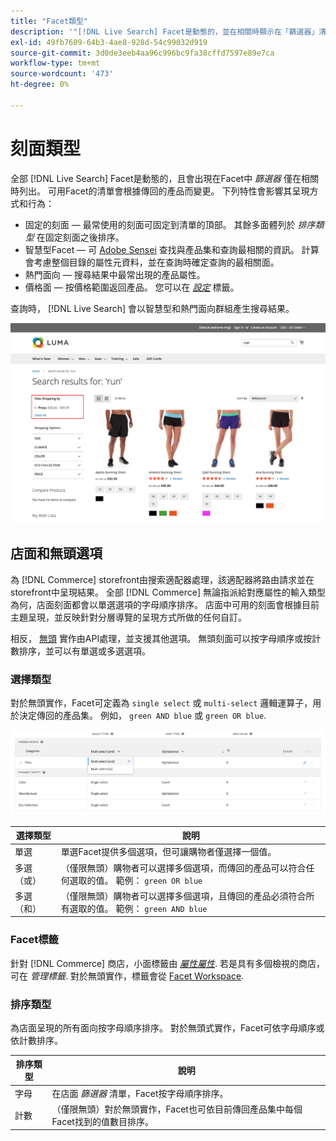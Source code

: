 ```yaml
---
title: "Facet類型"
description: '"[!DNL Live Search] Facet是動態的，並在相關時顯示在「篩選器」清單中。'
exl-id: 49fb7609-64b3-4ae8-928d-54c99032d919
source-git-commit: 3d0de3eeb4aa96c996bc9fa38cffd7597e89e7ca
workflow-type: tm+mt
source-wordcount: '473'
ht-degree: 0%

---
```


# 刻面類型

全部 [!DNL Live Search] Facet是動態的，且會出現在Facet中 *篩選器* 僅在相關時列出。 可用Facet的清單會根據傳回的產品而變更。 下列特性會影響其呈現方式和行為：

* 固定的刻面 — 最常使用的刻面可固定到清單的頂部。 其餘多面體列於 *排序類型* 在固定刻面之後排序。
* 智慧型Facet — 可 [Adobe Sensei](https://www.adobe.com/sensei.html) 查找與產品集和查詢最相關的資訊。 計算會考慮整個目錄的屬性元資料，並在查詢時確定查詢的最相關面。
* 熱門面向 — 搜尋結果中最常出現的產品屬性。
* 價格面 — 按價格範圍返回產品。 您可以在 [*設定*](settings.md) 標籤。

查詢時， [!DNL Live Search] 會以智慧型和熱門面向群組產生搜尋結果。

![Facet — 價格](assets/storefront-search-results-run-price.png)

## 店面和無頭選項

為 [!DNL Commerce] storefront由搜索適配器處理，該適配器將路由請求並在storefront中呈現結果。 全部 [!DNL Commerce] 無論指派給對應屬性的輸入類型為何，店面刻面都會以單選選項的字母順序排序。 店面中可用的刻面會根據目前主題呈現，並反映針對分層導覽的呈現方式所做的任何自訂。

相反， [無頭](https://developer.adobe.com/commerce/php/architecture/technical-vision/web-api/) 實作由API處理，並支援其他選項。 無頭刻面可以按字母順序或按計數排序，並可以有單選或多選選項。

### 選擇類型

對於無頭實作，Facet可定義為 `single select` 或 `multi-select` 邏輯運算子，用於決定傳回的產品集。 例如， `green AND blue` 或 `green OR blue`.

![Facet — 選擇類型](assets/facets-select-type.png)

| 選擇類型 | 說明 |
|--- |--- |
| 單選 | 單選Facet提供多個選項，但可讓購物者僅選擇一個值。 |
| 多選（或） | （僅限無頭）購物者可以選擇多個選項，而傳回的產品可以符合任何選取的值。 範例： `green OR blue` |
| 多選（和） | （僅限無頭）購物者可以選擇多個選項，且傳回的產品必須符合所有選取的值。 範例： `green AND blue` |

### Facet標籤

針對 [!DNL Commerce] 商店，小面標籤由 [*屬性屬性*](https://experienceleague.adobe.com/docs/commerce-admin/catalog/product-attributes/create/attribute-product-create.html). 若是具有多個檢視的商店，可在 *管理標籤*. 對於無頭實作，標籤會從 [Facet Workspace](faceting-workspace.md).

### 排序類型

為店面呈現的所有面向按字母順序排序。 對於無頭式實作，Facet可依字母順序或依計數排序。

| 排序類型 | 說明 |
|--- |--- |
| 字母 | 在店面 *篩選器* 清單，Facet按字母順序排序。 |
| 計數 | （僅限無頭）對於無頭實作，Facet也可依目前傳回產品集中每個Facet找到的值數目排序。 |
